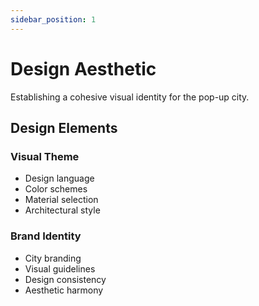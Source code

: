 ```yaml
---
sidebar_position: 1
---
```


# Design Aesthetic

Establishing a cohesive visual identity for the pop-up city.

## Design Elements

### Visual Theme

- Design language
- Color schemes
- Material selection
- Architectural style

### Brand Identity

- City branding
- Visual guidelines
- Design consistency
- Aesthetic harmony
